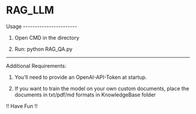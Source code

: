 # RAG_LLM

Usage -----------------------

1. Open CMD in the directory

2. Run: python RAG_QA.py

------------------------------

Additional Requirements:

1. You'll need to provide an OpenAI-API-Token at startup.

2. If you want to train the model on your own custom documents, 
   place the documents in txt/pdf/md formats in KnowledgeBase folder

!! Have Fun !!
